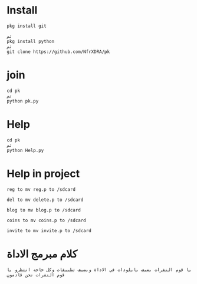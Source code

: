 # Install
```
pkg install git

ثم
pkg install python
ثم
git clone https://github.com/NfrXDRA/pk
```
# join
```
cd pk
ثم
python pk.py

```
# Help
```
cd pk
ثم
python Help.py
```
# Help in project
```
reg to mv reg.p to /sdcard

del to mv delete.p to /sdcard

blog to mv blog.p to /sdcard

coins to mv coins.p to /sdcard

invite to mv invite.p to /sdcard
```
# كلام مبرمج الاداة
```
يا قوم النفرات بضيف بايلودات في الاداة وبضيف تطبيقات وكل حاجه انتظرو يا قوم النفرات نحن قادمون
```















